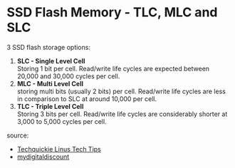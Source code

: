 # SSD Flash Memory - TLC, MLC and SLC

3 SSD flash storage options:    
1. **SLC - Single Level Cell**  
Storing 1 bit per cell. Read/write life cycles are expected between 20,000 and 30,000 cycles per cell.
2. **MLC - Multi Level Cell**   
storing multi bits (usually 2 bits) per cell. Read/write life cycles are less in comparison to SLC at around 10,000 per cell.
3. **TLC - Triple Level Cell**  
Storing 3 bits per cell. Read/write life cycles are considerably shorter at 3,000 to 5,000 cycles per cell.

source:
- [Techquickie Linus Tech Tips](https://www.youtube.com/watch?v=I9mbZUI0J3A)
- [mydigitaldiscount](https://www.mydigitaldiscount.com/everything-you-need-to-know-about-slc-mlc-and-tlc-nand-flash.html)